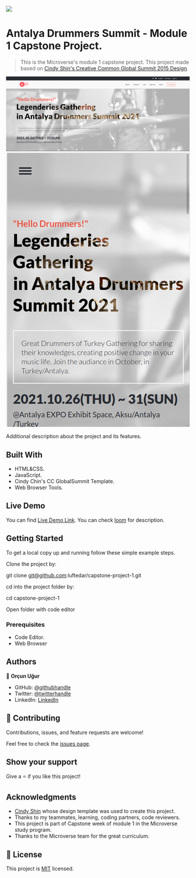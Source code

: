![](https://img.shields.io/badge/Microverse-blueviolet)

# Antalya Drummers Summit - Module 1 Capstone Project.

> This is the Microverse's module 1 capstone project. This project made based on [Cindy Shin's Creative Common Global Summit 2015 Design](https://www.behance.net/adagio07).

![screenshot1](./app_screenshot1.png)
![screenshot2](./app_screenshot2.png)

Additional description about the project and its features.

## Built With

- HTML&CSS.
- JavaScript.
- Cindy Chin's CC GlobalSummit Template.
- Web Browser Tools.

## Live Demo

You can find [Live Demo Link](https://luftedar.github.io/capstone-project-1/). You can check [loom](https://www.loom.com/share/69421f26f2b34794b81b8c0e83cdc68c) for description.


## Getting Started

To get a local copy up and running follow these simple example steps.

Clone the project by:

git clone git@github.com:luftedar/capstone-project-1.git

cd into the project folder by:

cd capstone-project-1

Open folder with code editor

### Prerequisites

- Code Editor.
- Web Browser

## Authors

👤 **Orçun Uğur**

- GitHub: [@githubhandle](https://github.com/luftedar)
- Twitter: [@twitterhandle](https://twitter.com/OrcunUgur2)
- LinkedIn: [LinkedIn](https://linkedin.com/in/orçun-uğur-089148181/)

## 🤝 Contributing

Contributions, issues, and feature requests are welcome!

Feel free to check the [issues page](../../issues/).

## Show your support

Give a ⭐️ if you like this project!

## Acknowledgments

- [Cindy Shin](https://www.behance.net/adagio07) whose design template was used to create this project.
- Thanks to my teammates, learning, coding partners, code reviewers.
- This project is part of Capstone week of module 1 in the Microverse study program.
- Thanks to the Microverse team for the great curriculum.

## 📝 License

This project is [MIT](./MIT.md) licensed.
